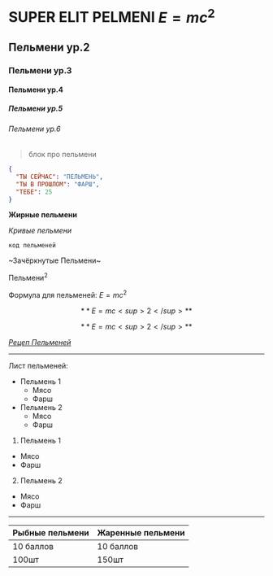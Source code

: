﻿# SUPER ELIT PELMENI $E=mc^2$
## Пельмени ур.2
### Пельмени ур.3
#### Пельмени ур.4
##### Пельмени ур.5
###### Пельмени ур.6
> блок про пельмени

```json
{
  "ТЫ СЕЙЧАС": "ПЕЛЬМЕНЬ",
  "ТЫ В ПРОШЛОМ": "ФАРШ",
  "ТЕБЕ": 25
}
```

**Жирные пельмени**

*Кривые пельмени*

`код пельменей`

~Зачёркнутые Пельмени~

Пельмени<sup>2</sup>

Формула для пельменей: $E=mc^2$

$$
  **E=mc<sup>2</sup>**
$$

$$
  **E=mc<sup>2</sup>**
$$

*[Рецеп Пельменей](https://eda.ru/recepty/osnovnye-blyuda/testo-dlja-pelmenej-37069)*

 -----
  Лист пельменей:
* Пельмень 1
  * Мясо
  * Фарш
* Пельмень 2
  * Мясо
  * Фарш
1. Пельмень 1
  - Мясо
  - Фарш
2. Пельмень 2
  - Мясо
  - Фарш
 
 ---

| Рыбные пельмени    | Жаренные пельмени|
| ------------- | ---------- |
|        10 баллов| 10 баллов     |
| 100шт    | 150шт       |
